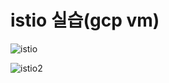 # istio 실습(gcp vm)


![istio](https://user-images.githubusercontent.com/68090443/202699316-9c77e2db-6326-4bd0-81c9-928e113f475d.PNG)

![istio2](https://user-images.githubusercontent.com/68090443/202699323-84f06075-9a17-4b72-ae9d-603933720869.PNG)
